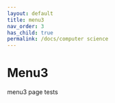 ```yaml
---
layout: default
title: menu3
nav_order: 3
has_child: true
permalink: /docs/computer science
---
```




# Menu3



menu3 page tests